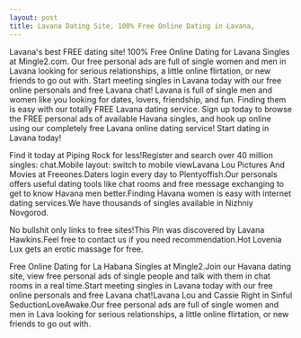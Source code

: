 ```yaml
---
layout: post
title: Lavana Dating Site, 100% Free Online Dating in Lavana,
---
```


Lavana's best FREE dating site! 100% Free Online Dating for Lavana Singles at Mingle2.com. Our free personal ads are full of single women and men in Lavana looking for serious relationships, a little online flirtation, or new friends to go out with. Start meeting singles in Lavana today with our free online personals and free Lavana chat! Lavana is full of single men and women like you looking for dates, lovers, friendship, and fun. Finding them is easy with our totally FREE Lavana dating service. Sign up today to browse the FREE personal ads of available Havana singles, and hook up online using our completely free Lavana online dating service! Start dating in Lavana today!


Find it today at Piping Rock for less!Register and search over 40 million singles: chat.Mobile layout: switch to mobile viewLavana Lou Pictures And Movies at Freeones.Daters login every day to Plentyoffish.Our personals offers useful dating tools like chat rooms and free message exchanging to get to know Havana men better.Finding Havana women is easy with internet dating services.We have thousands of singles available in Nizhniy Novgorod.




No bullshit only links to free sites!This Pin was discovered by Lavana Hawkins.Feel free to contact us if you need recommendation.Hot Lovenia Lux gets an erotic massage for free.




Free Online Dating for La Habana Singles at Mingle2.Join our Havana dating site, view free personal ads of single people and talk with them in chat rooms in a real time.Start meeting singles in Lavana today with our free online personals and free Lavana chat!Lavana Lou and Cassie Right in Sinful SeductionLoveAwake.Our free personal ads are full of single women and men in Lava looking for serious relationships, a little online flirtation, or new friends to go out with.




